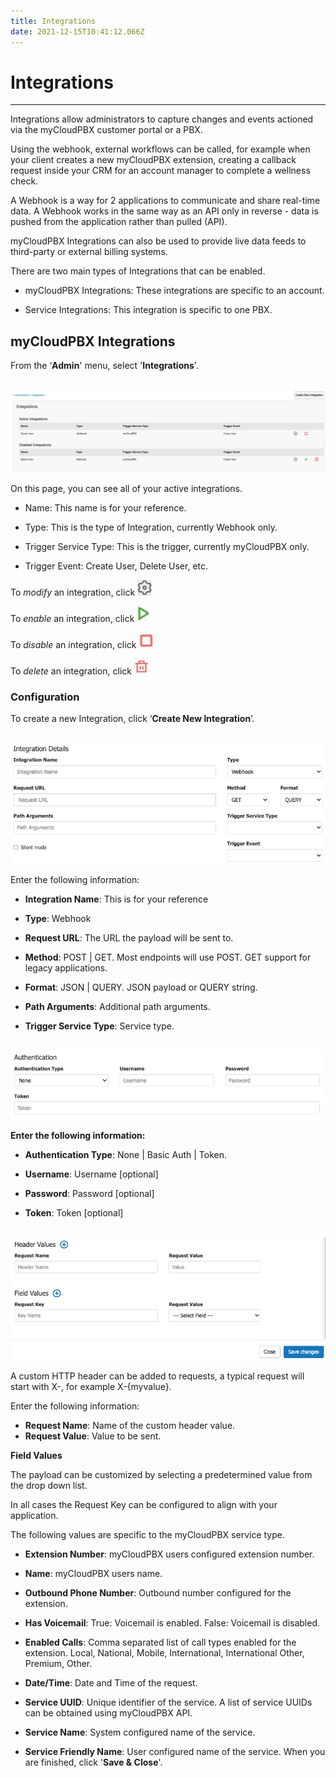 ```yaml
---
title: Integrations
date: 2021-12-15T10:41:12.066Z
---
```

# **Integrations**

- - -
Integrations allow administrators to capture changes and events actioned via the myCloudPBX customer portal or a PBX.

Using the webhook, external workflows can be called, for example when your client creates a new myCloudPBX extension, creating a callback request inside your CRM for an account manager to complete a wellness check.

A Webhook is a way for 2 applications to communicate and share real-time data. A Webhook works in the same way as an API only in reverse - data is pushed from the application rather than pulled (API).

myCloudPBX Integrations can also be used to provide live data feeds to third-party or external billing systems.

There are two main types of Integrations that can be enabled.

-	myCloudPBX Integrations: These integrations are specific to an account.

-	Service Integrations: This integration is specific to one PBX.

## myCloudPBX Integrations

From the ‘**Admin**' menu, select '**Integrations**'.

 <img src="../../images/ignition_integrations.png" alt="integrations dashboard" title="integrations dashboard"/>

On this page, you can see all of your active integrations.

-	Name: This name is for your reference.

-	Type: This is the type of Integration, currently Webhook only.

-	Trigger Service Type: This is the trigger, currently myCloudPBX only.

-	Trigger Event: Create User, Delete User, etc.

To _modify_ an integration, click <img src="../../images/cog_icon.png" alt="cog icon" title="cog icon" height="25px"/>

To _enable_ an integration, click <img src="../../images/play_icon.png" alt="play icon" title="play icon" height="25px"/>

To _disable_ an integration, click  <img src="../../images/stop_icon.png" alt="stop icon" title="stop icon" height="25px"/>

To _delete_ an integration, click <img src="../../images/trash_icon.png" alt="trash icon" title="trash icon" height="25px"/>


### Configuration

To create a new Integration, click ‘**Create New Integration**’.

 <img src="../../images/integration_1.png" alt="integrations" title="integrations"/>

Enter the following information:

-	**Integration Name**: This is for your reference

-	**Type**: Webhook

-	**Request URL**: The URL the payload will be sent to.

-	**Method**: POST | GET. Most endpoints will use POST. GET support for legacy applications.

-	**Format**: JSON | QUERY. JSON payload or QUERY string.

-	**Path Arguments**: Additional path arguments.

-	**Trigger Service Type**: Service type.

 <img src="../../images/integration_2.png" alt="integrations" title="integrations"/>

**Enter the following information:**

-	**Authentication Type**: None | Basic Auth | Token.

-	**Username**: Username [optional]

-	**Password**: Password [optional]

-	**Token**: Token [optional]

 <img src="../../images/ignition_integrations_2.png" alt="integrations" title="integrations"/>

A custom HTTP header can be added to requests, a typical request will start with X-, for example X-{myvalue}.

Enter the following information:

-	**Request Name**: Name of the custom header value.
-	**Request Value**: Value to be sent.

**Field Values**

The payload can be customized by selecting a predetermined value from the drop down list. 

In all cases the Request Key can be configured to align with your application. 

The following values are specific to the myCloudPBX service type.

-	**Extension Number**: myCloudPBX users configured extension number.

-	**Name**: myCloudPBX users name.

-	**Outbound Phone Number**: Outbound number configured for the extension.

-	**Has Voicemail**: True: Voicemail is enabled. False: Voicemail is disabled.

-	**Enabled Calls**: Comma separated list of call types enabled for the extension. Local, National, Mobile, International, International Other, Premium, Other.

-	**Date/Time**: Date and Time of the request.

-	**Service UUID**: Unique identifier of the service. A list of service UUIDs can be obtained using myCloudPBX API.

-	**Service Name**: System configured name of the service.

-	**Service Friendly Name**: User configured name of the service.
When you are finished, click '**Save & Close**'.

